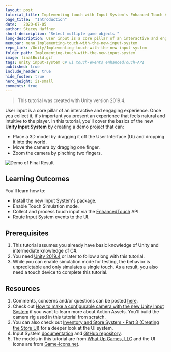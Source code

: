 ```yaml
---
layout: post
tutorial_title: Implementing touch with Input System's Enhanced Touch API
page_title:  "Introduction"
date:   2020-07-05
author: Stacey Haffner
short-description: "Select multiple game objects "
long-description: User input is a core pillar of an interactive and engaging experience. Once you collect it, it's important you present an experience that feels natural and intuitive to the player. In this tutorial, you'll cover the basics of the new Unity Input System by creating a demo project that can Place a 3D model by dragging it off the User Interface (UI) and dropping it into the world as well as move/zoom the camera.
menubar: menu_Implementing-touch-with-the-new-input-system
repo_Link: /Unity/Implementing-touch-with-the-new-input-system
folder_path: Implementing-touch-with-the-new-input-system
image: finalBuild.gif
tags: unity input-system C# ui touch-events enhancedTouch-API
published: true
include_header: true
hide_footer: true
hero_height: is-small
comments: true
---
```


> This tutorial was created with Unity version 2019.4.

User input is a core pillar of an interactive and engaging experience. Once you collect it, it's important you present an experience that feels natural and intuitive to the player. In this tutorial, you'll cover the basics of the new **Unity Input System** by creating a demo project that can:

-   Place a 3D model by dragging it off the User Interface (UI) and dropping it into the world.
-   Move the camera by dragging one finger.
-   Zoom the camera by pinching two fingers.

![Demo of Final Result]({{site.baseurl}}/tutorial/Implementing-touch-with-the-new-input-system/images/finalBuild.gif)

## Learning Outcomes 

You'll learn how to:

-   Install the new Input System's package.
-   Enable Touch Simulation mode.
-   Collect and process touch input via the [EnhancedTouch](https://docs.unity3d.com/Packages/com.unity.inputsystem@1.0/api/UnityEngine.InputSystem.EnhancedTouch.html) API.
-   Route Input System events to the UI.

## Prerequisites

1. This tutorial assumes you already have basic knowledge of Unity and intermediate knowledge of C#. 
2. You need [Unity 2019.4](https://unity3d.com/get-unity/download) or later to follow along with this tutorial. 
3. While you can enable simulation mode for testing, the behavior is unpredictable and only simulates a single touch. As a result, you also need a touch device to complete this tutorial.

## Resources

1. Comments, concerns and/or questions can be posted [here](https://github.com/Yecats/GameDevTutorials/issues/6).
2. Check out [How to make a configurable camera with the new Unity Input System](https://yecats.github.io/2019/10/17/How-to-make-a-configurable-camera-with-the-new-Input-System.html) if you want to learn more about Action Assets. You'll build the camera rig used in this tutorial from scratch. 
3. You can also check out [Inventory and Store System - Part 3 (Creating the Store UI)](https://channel9.msdn.com/Shows/dotGAME/Inventory-and-Store-System-Part-3-UI) for a deeper look at the UI system. 
4. Input System [documentation](https://docs.unity3d.com/Packages/com.unity.inputsystem@1.0/manual/index.html) and [GitHub repository](https://github.com/Unity-Technologies/InputSystem).
5. The models in this tutorial are from [What Up Games, LLC](http://whatupgames.com/) and the UI icons are from [Game-Icons.net](https://game-icons.net/).

